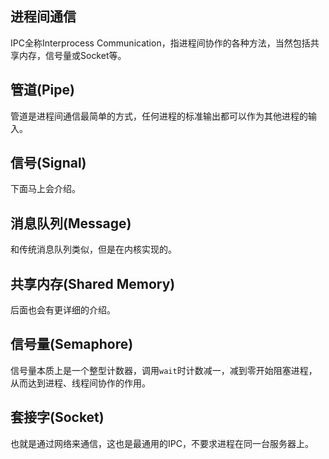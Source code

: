 
## 进程间通信

IPC全称Interprocess Communication，指进程间协作的各种方法，当然包括共享内存，信号量或Socket等。

## 管道(Pipe)

管道是进程间通信最简单的方式，任何进程的标准输出都可以作为其他进程的输入。

## 信号(Signal)

下面马上会介绍。

## 消息队列(Message)

和传统消息队列类似，但是在内核实现的。

## 共享内存(Shared Memory)

后面也会有更详细的介绍。

## 信号量(Semaphore)

信号量本质上是一个整型计数器，调用`wait`时计数减一，减到零开始阻塞进程，从而达到进程、线程间协作的作用。

## 套接字(Socket)

也就是通过网络来通信，这也是最通用的IPC，不要求进程在同一台服务器上。
